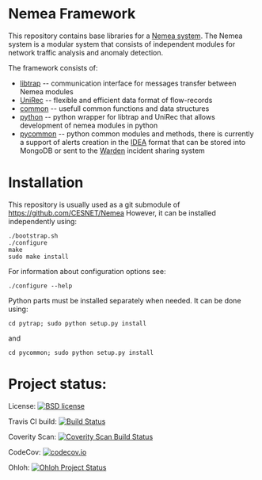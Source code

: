 Nemea Framework
===============

This repository contains base libraries for a [Nemea system](https://github.com/CESNET/Nemea).
The Nemea system is a modular system that consists of 
independent modules for network traffic analysis and anomaly
detection.

The framework consists of:
 * [libtrap](./libtrap) -- communication interface for messages transfer between Nemea modules
 * [UniRec](./unirec) -- flexible and efficient data format of flow-records
 * [common](./common) -- usefull common functions and data structures
 * [python](./python) -- python wrapper for libtrap and UniRec that allows development of nemea modules in python
 * [pycommon](./pycommon) -- python common modules and methods, there is currently a support of alerts creation in the [IDEA](https://idea.cesnet.cz/en/index) format that can be stored into MongoDB or sent to the [Warden](https://wardenw.cesnet.cz/) incident sharing system


Installation
============

This repository is usually used as a git submodule of https://github.com/CESNET/Nemea
However, it can be installed independently using:

```
./bootstrap.sh
./configure
make
sudo make install
```

For information about configuration options see:
```
./configure --help
```

Python parts must be installed separately when needed.
It can be done using:

```
cd pytrap; sudo python setup.py install
```
and
```
cd pycommon; sudo python setup.py install
```

Project status:
===============

License: [![BSD license](https://img.shields.io/badge/License-BSD-blue.svg)](https://opensource.org/licenses/BSD-3-Clause)

Travis CI build: [![Build Status](https://travis-ci.org/CESNET/Nemea-Framework.svg?branch=master)](https://travis-ci.org/CESNET/Nemea-Framework)

Coverity Scan: [![Coverity Scan Build Status](https://scan.coverity.com/projects/6189/badge.svg)](https://scan.coverity.com/projects/6189)

CodeCov: [![codecov.io](https://codecov.io/github/CESNET/Nemea-Framework/coverage.svg?branch=master)](https://codecov.io/github/CESNET/Nemea-Framework?branch=master)

Ohloh: [![Ohloh Project Status](https://www.openhub.net/p/nemea-framework/widgets/project_thin_badge.gif)](https://www.openhub.net/p/nemea-framework)

